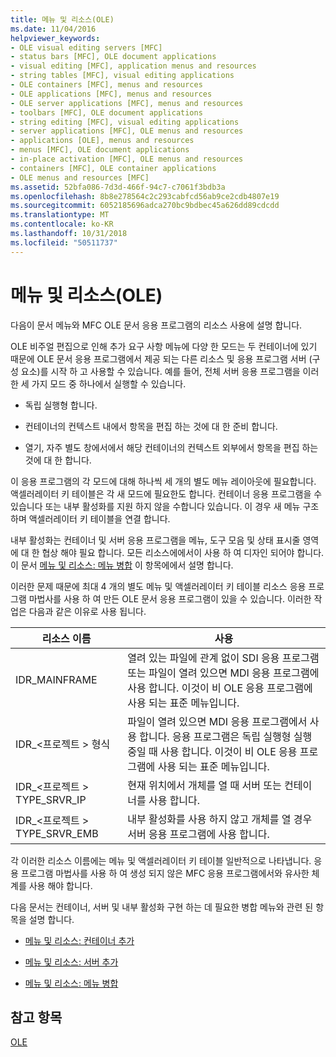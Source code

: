 ```yaml
---
title: 메뉴 및 리소스(OLE)
ms.date: 11/04/2016
helpviewer_keywords:
- OLE visual editing servers [MFC]
- status bars [MFC], OLE document applications
- visual editing [MFC], application menus and resources
- string tables [MFC], visual editing applications
- OLE containers [MFC], menus and resources
- OLE applications [MFC], menus and resources
- OLE server applications [MFC], menus and resources
- toolbars [MFC], OLE document applications
- string editing [MFC], visual editing applications
- server applications [MFC], OLE menus and resources
- applications [OLE], menus and resources
- menus [MFC], OLE document applications
- in-place activation [MFC], OLE menus and resources
- containers [MFC], OLE container applications
- OLE menus and resources [MFC]
ms.assetid: 52bfa086-7d3d-466f-94c7-c7061f3bdb3a
ms.openlocfilehash: 8b8e278564c2c293cabfcd56ab9ce2cdb4807e19
ms.sourcegitcommit: 6052185696adca270bc9bdbec45a626dd89cdcdd
ms.translationtype: MT
ms.contentlocale: ko-KR
ms.lasthandoff: 10/31/2018
ms.locfileid: "50511737"
---
```

# <a name="menus-and-resources-ole"></a>메뉴 및 리소스(OLE)

다음이 문서 메뉴와 MFC OLE 문서 응용 프로그램의 리소스 사용에 설명 합니다.

OLE 비주얼 편집으로 인해 추가 요구 사항 메뉴에 다양 한 모드는 두 컨테이너에 있기 때문에 OLE 문서 응용 프로그램에서 제공 되는 다른 리소스 및 응용 프로그램 서버 (구성 요소)를 시작 하 고 사용할 수 있습니다. 예를 들어, 전체 서버 응용 프로그램을 이러한 세 가지 모드 중 하나에서 실행할 수 있습니다.

- 독립 실행형 합니다.

- 컨테이너의 컨텍스트 내에서 항목을 편집 하는 것에 대 한 준비 합니다.

- 열기, 자주 별도 창에서에서 해당 컨테이너의 컨텍스트 외부에서 항목을 편집 하는 것에 대 한 합니다.

이 응용 프로그램의 각 모드에 대해 하나씩 세 개의 별도 메뉴 레이아웃에 필요합니다. 액셀러레이터 키 테이블은 각 새 모드에 필요한도 합니다. 컨테이너 응용 프로그램을 수 있습니다 또는 내부 활성화를 지원 하지 않을 수합니다 있습니다. 이 경우 새 메뉴 구조 하며 액셀러레이터 키 테이블을 연결 합니다.

내부 활성화는 컨테이너 및 서버 응용 프로그램을 메뉴, 도구 모음 및 상태 표시줄 영역에 대 한 협상 해야 필요 합니다. 모든 리소스에에서이 사용 하 여 디자인 되어야 합니다. 이 문서 [메뉴 및 리소스: 메뉴 병합](../mfc/menus-and-resources-menu-merging.md) 이 항목에에서 설명 합니다.

이러한 문제 때문에 최대 4 개의 별도 메뉴 및 액셀러레이터 키 테이블 리소스 응용 프로그램 마법사를 사용 하 여 만든 OLE 문서 응용 프로그램이 있을 수 있습니다. 이러한 작업은 다음과 같은 이유로 사용 됩니다.

|리소스 이름|사용|
|-------------------|---------|
|IDR_MAINFRAME|열려 있는 파일에 관계 없이 SDI 응용 프로그램 또는 파일이 열려 있으면 MDI 응용 프로그램에 사용 합니다. 이것이 비 OLE 응용 프로그램에 사용 되는 표준 메뉴입니다.|
|IDR_\<프로젝트 > 형식|파일이 열려 있으면 MDI 응용 프로그램에서 사용 합니다. 응용 프로그램은 독립 실행형 실행 중일 때 사용 합니다. 이것이 비 OLE 응용 프로그램에 사용 되는 표준 메뉴입니다.|
|IDR_\<프로젝트 > TYPE_SRVR_IP|현재 위치에서 개체를 열 때 서버 또는 컨테이너를 사용 합니다.|
|IDR_\<프로젝트 > TYPE_SRVR_EMB|내부 활성화를 사용 하지 않고 개체를 열 경우 서버 응용 프로그램에 사용 합니다.|

각 이러한 리소스 이름에는 메뉴 및 액셀러레이터 키 테이블 일반적으로 나타냅니다. 응용 프로그램 마법사를 사용 하 여 생성 되지 않은 MFC 응용 프로그램에서와 유사한 체계를 사용 해야 합니다.

다음 문서는 컨테이너, 서버 및 내부 활성화 구현 하는 데 필요한 병합 메뉴와 관련 된 항목을 설명 합니다.

- [메뉴 및 리소스: 컨테이너 추가](../mfc/menus-and-resources-container-additions.md)

- [메뉴 및 리소스: 서버 추가](../mfc/menus-and-resources-server-additions.md)

- [메뉴 및 리소스: 메뉴 병합](../mfc/menus-and-resources-menu-merging.md)

## <a name="see-also"></a>참고 항목

[OLE](../mfc/ole-in-mfc.md)

